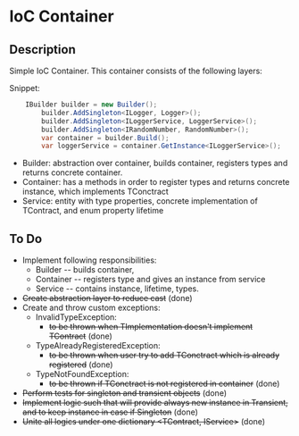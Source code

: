 # IoC Container

## Description

Simple IoC Container. This container consists of the following layers:

Snippet:

```cs
	IBuilder builder = new Builder();
        builder.AddSingleton<ILogger, Logger>();
        builder.AddSingleton<ILoggerService, LoggerService>();
        builder.AddSingleton<IRandomNumber, RandomNumber>();
        var container = builder.Build();
        var loggerService = container.GetInstance<ILoggerService>();
```

- Builder: abstraction over container, builds container, registers types and returns concrete container.
- Container: has a methods in order to register types and returns concrete instance, which implements TConctract
- Service: entity with type properties, concrete implementation of TContract, and enum property lifetime

## To Do

- Implement following responsibilities: 
  - Builder -- builds container, 
  - Container -- registers type and gives an instance from service
  - Service -- contains instance, lifetime, types.
- ~~Create abstraction layer to reduce cast~~ (done)
- Create and throw custom exceptions:
  - InvalidTypeException: 
    - ~~to be thrown when TImplementation doesn't implement TContract~~ (done)
  - TypeAlreadyRegisteredException: 
    - ~~to be thrown when user try to add TConctract which is already registered~~ (done)
  - TypeNotFoundException: 
    - ~~to be thrown if TConctract is not registered in container~~ (done)
- ~~Perform tests for singleton and transient objects~~ (done)
- ~~Implement logic such that will provide always new instance in Transient, and to keep instance in case if Singleton~~ (done)
- ~~Unite all logics under one dictionary <TContract, IService>~~ (done)